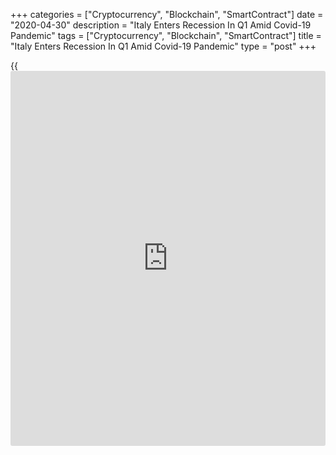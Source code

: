 +++
categories = ["Cryptocurrency", "Blockchain", "SmartContract"]
date = "2020-04-30"
description = "Italy Enters Recession In Q1 Amid Covid-19 Pandemic"
tags = ["Cryptocurrency", "Blockchain", "SmartContract"]
title = "Italy Enters Recession In Q1 Amid Covid-19 Pandemic"
type = "post"
+++

{{<iframe id="large-banner" src="https://www.bounty.group/#slide=6.0" width="100%" height="600" scrolling="no" style="border: 0px solid rgb(216, 221, 230); border-radius: 3px;">}}

Italy entered a recession in the first quarter after the national output
contracted the most since the series began in 1995 due the
[coronavirus][1] lockdown, preliminary data from the statistical office
Istat showed Thursday.

Despite the lockdown, the unemployment rate declined unexpectedly in
March, data revealed.  
  
Gross domestic product fell 4.7 percent sequentially in the first
quarter, following a 0.3 percent drop in the fourth quarter of 2019.
However, economists had forecast a larger 5 percent contraction.

This was the biggest fall on record. The [economy][2] fell into a
recession as GDP contracted for two consecutive quarters.

On a yearly basis, GDP dropped 4.8 percent, in contrast to a 0.1 percent
rise in the previous quarter. GDP was expected to fall 5.1 percent.

Italy is one among the most affected economies from covid-19 pandemic.
The statistical office said lockdown has hampered the data collection.

Another report from Istat showed that the unemployment rate declined
unexpectedly in March. The jobless rate fell to 8.4 percent from revised
9.3 percent in February, while it was forecast to rise to 10.5 percent.

The unemployment rate among youth aged between 15 and 24, fell to 28
percent from 29.2 percent.

The number of unemployed persons decreased by 267,000 from the previous
month.

Preliminary data showed that consumer prices remained flat on a yearly
basis in April after rising 0.1 percent in March. The slowdown was
largely caused by energy prices.

Economists had forecast consumer prices to fall 0.2 percent on a yearly
basis.

Month-on-month, consumer prices gained 0.1 percent, confounding
expectations for a fall of 0.3 percent.

EU harmonized inflation remained unchanged at 0.1 percent in April. On a
monthly basis, the harmonized index of consumer prices advanced 0.5
percent.

For comments and feedback [contact](https://www.playgroundfx.com/contact/): editorial@rtt[news](https://www.letsplayfx.com/blog/forex-news-website/).com

[Economic News][2]

 **What parts of the world are seeing the best (and worst) economic
performances lately? Click[here][3] to check out our [Econ Scorecard][3]
and find out! See up-to-the-moment [ranking](https://www.playgroundfx.com/blog/crypto-exchange-ranking/)s for the best and worst
performers in [GDP][4], [unemployment rate][5], [inflation][6] and much
more.**

   1. www.rtt[news](https://www.letsplayfx.com/blog/forex-news-website/).com/list/coronavirus.aspx
   2. www.rtt[news](https://www.letsplayfx.com/blog/forex-news-website/).com/Content/EconomicNews.aspx
   3. www.rtt[news](https://www.letsplayfx.com/blog/forex-news-website/).com/economic-scorecard/world-rank/retail-sales/highest-performance.aspx
   4. www.rtt[news](https://www.letsplayfx.com/blog/forex-news-website/).com/economic-scorecard/world-rank/GDP/highest-performance.aspx
   5. www.rtt[news](https://www.letsplayfx.com/blog/forex-news-website/).com/economic-scorecard/world-rank/unemployment-rate/lowest-performance.aspx
   6. www.rtt[news](https://www.letsplayfx.com/blog/forex-news-website/).com/economic-scorecard/world-rank/CPI/highest-performance.aspx
